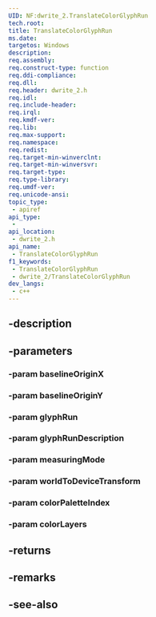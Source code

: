 ```yaml
---
UID: NF:dwrite_2.TranslateColorGlyphRun
tech.root: 
title: TranslateColorGlyphRun
ms.date: 
targetos: Windows
description: 
req.assembly: 
req.construct-type: function
req.ddi-compliance: 
req.dll: 
req.header: dwrite_2.h
req.idl: 
req.include-header: 
req.irql: 
req.kmdf-ver: 
req.lib: 
req.max-support: 
req.namespace: 
req.redist: 
req.target-min-winverclnt: 
req.target-min-winversvr: 
req.target-type: 
req.type-library: 
req.umdf-ver: 
req.unicode-ansi: 
topic_type:
 - apiref
api_type:
 - 
api_location:
 - dwrite_2.h
api_name:
 - TranslateColorGlyphRun
f1_keywords:
 - TranslateColorGlyphRun
 - dwrite_2/TranslateColorGlyphRun
dev_langs:
 - c++
---
```


## -description

## -parameters

### -param baselineOriginX

### -param baselineOriginY

### -param glyphRun

### -param glyphRunDescription

### -param measuringMode

### -param worldToDeviceTransform

### -param colorPaletteIndex

### -param colorLayers

## -returns

## -remarks

## -see-also

